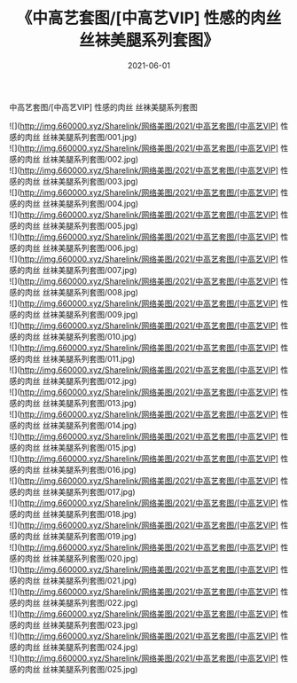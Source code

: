 ﻿---
layout: post
title:  《中高艺套图/[中高艺VIP] 性感的肉丝 丝袜美腿系列套图》
date:   2021-06-01
img: http://img.660000.xyz/Sharelink/网络美图/2021/中高艺套图/[中高艺VIP] 性感的肉丝 丝袜美腿系列套图/000.jpg
categories: [美女, 清纯, 唯美]
---

中高艺套图/[中高艺VIP] 性感的肉丝 丝袜美腿系列套图

 ![](http://img.660000.xyz/Sharelink/网络美图/2021/中高艺套图/[中高艺VIP] 性感的肉丝 丝袜美腿系列套图/001.jpg) <br>![](http://img.660000.xyz/Sharelink/网络美图/2021/中高艺套图/[中高艺VIP] 性感的肉丝 丝袜美腿系列套图/002.jpg) <br>![](http://img.660000.xyz/Sharelink/网络美图/2021/中高艺套图/[中高艺VIP] 性感的肉丝 丝袜美腿系列套图/003.jpg) <br>![](http://img.660000.xyz/Sharelink/网络美图/2021/中高艺套图/[中高艺VIP] 性感的肉丝 丝袜美腿系列套图/004.jpg) <br>![](http://img.660000.xyz/Sharelink/网络美图/2021/中高艺套图/[中高艺VIP] 性感的肉丝 丝袜美腿系列套图/005.jpg) <br>![](http://img.660000.xyz/Sharelink/网络美图/2021/中高艺套图/[中高艺VIP] 性感的肉丝 丝袜美腿系列套图/006.jpg) <br>![](http://img.660000.xyz/Sharelink/网络美图/2021/中高艺套图/[中高艺VIP] 性感的肉丝 丝袜美腿系列套图/007.jpg) <br>![](http://img.660000.xyz/Sharelink/网络美图/2021/中高艺套图/[中高艺VIP] 性感的肉丝 丝袜美腿系列套图/008.jpg) <br>![](http://img.660000.xyz/Sharelink/网络美图/2021/中高艺套图/[中高艺VIP] 性感的肉丝 丝袜美腿系列套图/009.jpg) <br>![](http://img.660000.xyz/Sharelink/网络美图/2021/中高艺套图/[中高艺VIP] 性感的肉丝 丝袜美腿系列套图/010.jpg) <br>![](http://img.660000.xyz/Sharelink/网络美图/2021/中高艺套图/[中高艺VIP] 性感的肉丝 丝袜美腿系列套图/011.jpg) <br>![](http://img.660000.xyz/Sharelink/网络美图/2021/中高艺套图/[中高艺VIP] 性感的肉丝 丝袜美腿系列套图/012.jpg) <br>![](http://img.660000.xyz/Sharelink/网络美图/2021/中高艺套图/[中高艺VIP] 性感的肉丝 丝袜美腿系列套图/013.jpg) <br>![](http://img.660000.xyz/Sharelink/网络美图/2021/中高艺套图/[中高艺VIP] 性感的肉丝 丝袜美腿系列套图/014.jpg) <br>![](http://img.660000.xyz/Sharelink/网络美图/2021/中高艺套图/[中高艺VIP] 性感的肉丝 丝袜美腿系列套图/015.jpg) <br>![](http://img.660000.xyz/Sharelink/网络美图/2021/中高艺套图/[中高艺VIP] 性感的肉丝 丝袜美腿系列套图/016.jpg) <br>![](http://img.660000.xyz/Sharelink/网络美图/2021/中高艺套图/[中高艺VIP] 性感的肉丝 丝袜美腿系列套图/017.jpg) <br>![](http://img.660000.xyz/Sharelink/网络美图/2021/中高艺套图/[中高艺VIP] 性感的肉丝 丝袜美腿系列套图/018.jpg) <br>![](http://img.660000.xyz/Sharelink/网络美图/2021/中高艺套图/[中高艺VIP] 性感的肉丝 丝袜美腿系列套图/019.jpg) <br>![](http://img.660000.xyz/Sharelink/网络美图/2021/中高艺套图/[中高艺VIP] 性感的肉丝 丝袜美腿系列套图/020.jpg) <br>![](http://img.660000.xyz/Sharelink/网络美图/2021/中高艺套图/[中高艺VIP] 性感的肉丝 丝袜美腿系列套图/021.jpg) <br>![](http://img.660000.xyz/Sharelink/网络美图/2021/中高艺套图/[中高艺VIP] 性感的肉丝 丝袜美腿系列套图/022.jpg) <br>![](http://img.660000.xyz/Sharelink/网络美图/2021/中高艺套图/[中高艺VIP] 性感的肉丝 丝袜美腿系列套图/023.jpg) <br>![](http://img.660000.xyz/Sharelink/网络美图/2021/中高艺套图/[中高艺VIP] 性感的肉丝 丝袜美腿系列套图/024.jpg) <br>![](http://img.660000.xyz/Sharelink/网络美图/2021/中高艺套图/[中高艺VIP] 性感的肉丝 丝袜美腿系列套图/025.jpg) <br>